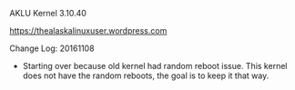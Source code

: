 AKLU Kernel 3.10.40

https://thealaskalinuxuser.wordpress.com

Change Log:
20161108
+ Starting over because old kernel had random reboot issue. This kernel does not have the random reboots, the goal is to keep it that way.
